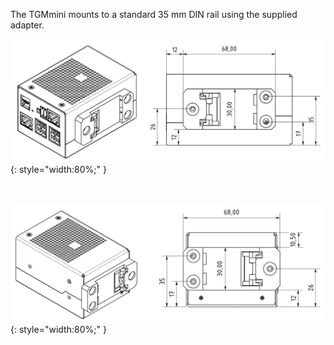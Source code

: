 The TGMmini mounts to a standard 35&nbsp;mm DIN rail using the supplied adapter.

![TGZ-S-400-3/9 Mounting Front](../img/mounting1.png){: style="width:80%;" }

<br>

![TGZ-S-400-3/9 Mounting Top](../img/mounting2.png){: style="width:80%;" }